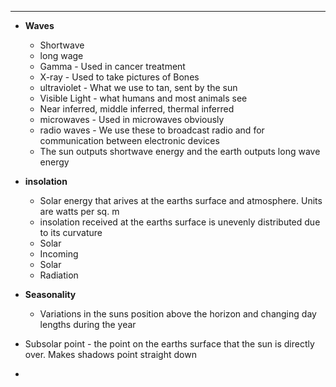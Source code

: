 
---
- **Waves**
	- Shortwave
	- long wage
	- Gamma - Used in cancer treatment
	- X-ray - Used to take pictures of Bones
	- ultraviolet - What we use to tan, sent by the sun
	- Visible Light - what humans and most animals see
	- Near inferred, middle inferred, thermal inferred
	- microwaves - Used in microwaves obviously
	- radio waves - We use these to broadcast radio and for communication between electronic devices
	- The sun outputs shortwave energy and the earth outputs long wave energy

- **insolation**
	- Solar energy that arives at the earths surface and atmosphere. Units are watts per sq. m
	- insolation received at the earths surface is unevenly distributed due to its curvature
	- Solar
	- Incoming
	- Solar
	- Radiation

- **Seasonality**
	- Variations in the suns position above the horizon and changing day lengths during the year

- Subsolar point - the point on the earths surface that the sun is directly over. Makes shadows point straight down
- 